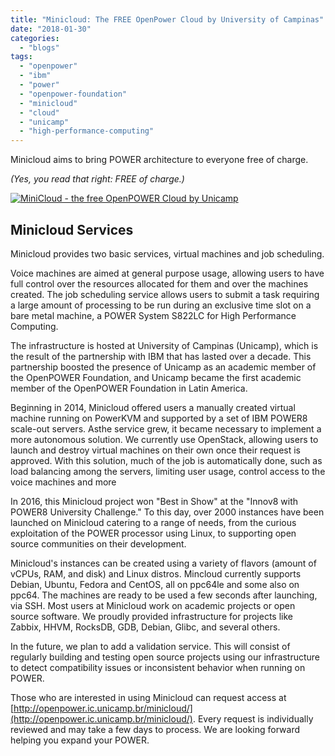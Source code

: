 ```yaml
---
title: "Minicloud: The FREE OpenPower Cloud by University of Campinas"
date: "2018-01-30"
categories: 
  - "blogs"
tags: 
  - "openpower"
  - "ibm"
  - "power"
  - "openpower-foundation"
  - "minicloud"
  - "cloud"
  - "unicamp"
  - "high-performance-computing"
---
```


Minicloud aims to bring POWER architecture to everyone free of charge.

_(Yes, you read that right: FREE of charge.)_

[![MiniCloud - the free OpenPOWER Cloud by Unicamp](images/MiniCloud.png)](https://openpowerfoundation.org/wp-content/uploads/2018/01/MiniCloud.png)

## Minicloud Services

Minicloud provides two basic services, virtual machines and job scheduling.

Voice machines are aimed at general purpose usage, allowing users to have full control over the resources allocated for them and over the machines created. The job scheduling service allows users to submit a task requiring a large amount of processing to be run during an exclusive time slot on a bare metal machine, a POWER System S822LC for High Performance Computing.

The infrastructure is hosted at University of Campinas (Unicamp), which is the result of the partnership with IBM that has lasted over a decade. This partnership boosted the presence of Unicamp as an academic member of the OpenPOWER Foundation, and Unicamp became the first academic member of the OpenPOWER Foundation in Latin America.

Beginning in 2014, Minicloud offered users a manually created virtual machine running on PowerKVM and supported by a set of IBM POWER8 scale-out servers. Asthe service grew, it became necessary to implement a more autonomous solution. We currently use OpenStack, allowing users to launch and destroy virtual machines on their own once their request is approved. With this solution, much of the job is automatically done, such as load balancing among the servers, limiting user usage, control access to the voice machines and more

In 2016, this Minicloud project won "Best in Show" at the "Innov8 with POWER8 University Challenge." To this day, over 2000 instances have been launched on Minicloud catering to a range of needs, from the curious exploitation of the POWER processor using Linux, to supporting open source communities on their development.

Minicloud's instances can be created using a variety of flavors (amount of vCPUs, RAM, and disk) and Linux distros. Mincloud currently supports Debian, Ubuntu, Fedora and CentOS, all on ppc64le and some also on ppc64. The machines are ready to be used a few seconds after launching, via SSH. Most users at Minicloud work on academic projects or open source software. We proudly provided infrastructure for projects like Zabbix, HHVM, RocksDB, GDB, Debian, Glibc, and several others.

In the future, we plan to add a validation service. This will consist of regularly building and testing open source projects using our infrastructure to detect compatibility issues or inconsistent behavior when running on POWER.

Those who are interested in using Minicloud can request access at [http://openpower.ic.unicamp.br/minicloud/](http://openpower.ic.unicamp.br/minicloud/). Every request is individually reviewed and may take a few days to process. We are looking forward helping you expand your POWER.
